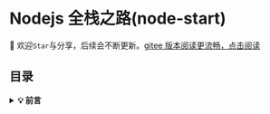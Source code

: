 # Nodejs 全栈之路(node-start)

🚀 欢迎`Star`与分享，后续会不断更新。[gitee 版本阅读更流畅，点击阅读](https://gitee.com/ylyubook/node-start)

## 目录

<b><details><summary>💡 前言</summary></b>
对于前端同学来说想学习全栈开发，Nodejs 无疑是一个很好的选择，学习了 Nodejs 我们就可以不依赖后端同学，自己开发一些东西，是的最近在学习小程序开发，但是想模拟一下登录授权的流程，这得依赖于后端同学，所以只能搁置或者在网上看一些相关文章，不能上手调试是非常之无奈的一件事，所以期望学习 nodejs 可以让我自己也可以玩很多东西~💪
<b><details><summary>📜 Nodejs 开端篇 + fs 模块</summary></b>

- [阅读...](./pages/start-fs.md)

### 最后

🌸Hi~，如果对你有所帮助的话，欢迎 star 呀 👍，你的阅读和点赞带给我莫大的动力，感谢&加油 💪
